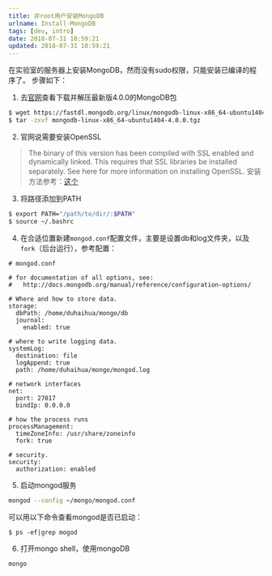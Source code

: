 ```yaml
---
title: 非root用户安装MongoDB
urlname: Install-MongoDB
tags: [dev, intro]
date: 2018-07-31 10:59:21
updated: 2018-07-31 10:59:21
---
```

在实验室的服务器上安装MongoDB，然而没有sudo权限，只能安装已编译的程序了。
步骤如下：

1. 去[官网](https://www.mongodb.com/download-center#community)查看下载并解压最新版4.0.0的MongoDB包
<!--more-->
```bash
$ wget https://fastdl.mongodb.org/linux/mongodb-linux-x86_64-ubuntu1404-4.0.0.tgz
$ tar -zxvf mongodb-linux-x86_64-ubuntu1404-4.0.0.tgz
```

2. 官网说需要安装OpenSSL
>The binary of this version has been compiled with SSL enabled and dynamically linked. This requires that SSL libraries be installed separately. See here for more information on installing OpenSSL.
安装方法参考：[这个](https://skynineblog.wordpress.com/2016/04/08/linux%E7%B3%BB%E7%BB%9F%E5%AE%89%E8%A3%85-openssl%E4%B8%A4%E7%A7%8D%E6%96%B9%E6%B3%95/)

3. 将路径添加到PATH
```bash
$ export PATH="/path/to/dir/:$PATH"
$ source ~/.bashrc
```

4. 在合适位置新建`mongod.conf`配置文件，主要是设置db和log文件夹，以及`fork`（后台运行），参考配置：
```text
# mongod.conf

# for documentation of all options, see:
#   http://docs.mongodb.org/manual/reference/configuration-options/

# Where and how to store data.
storage:
  dbPath: /home/duhaihua/mongo/db
  journal:
    enabled: true

# where to write logging data.
systemLog:
  destination: file
  logAppend: true
  path: /home/duhaihua/mongo/mongod.log

# network interfaces
net:
  port: 27017
  bindIp: 0.0.0.0

# how the process runs
processManagement:
  timeZoneInfo: /usr/share/zoneinfo
  fork: true

# security.
security:
  authorization: enabled
```

5. 启动mongod服务
```bash
mongod --config ~/mongo/mongod.conf
```
可以用以下命令查看mongod是否已启动：
```shell
$ ps -ef|grep mogod
```

6. 打开mongo shell，使用mongoDB
```shell
mongo
```